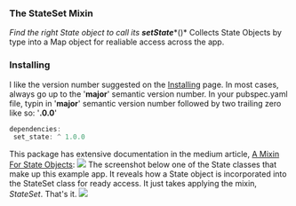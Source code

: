 ### The StateSet Mixin
*Find the right State object to call its* ***setState****()*
Collects State Objects by type into a Map object for realiable access across the app.
### Installing
I like the version number suggested on the [Installing](https://pub.dev/packages/state_set/install) page.
In most cases, always go up to the '**major**' semantic version number. In your pubspec.yaml file, typin in '**major**' semantic version number followed by two trailing zero like so: '**.0.0**'
```javascript
dependencies:
 set_state: ^ 1.0.0
```
This package has extensive documentation in the medium article, [A Mixin For State Objects](https://andrious.medium.com/a-stateset-class-part-1-2891f1a0eea1):
[![](https://cdn-images-1.medium.com/max/2000/0*3b5Fx1sGkpz7NUuK.png)](https://andrious.medium.com/a-stateset-class-part-1-2891f1a0eea1)
The screenshot below one of the State classes that make up this example app. It reveals how a State object is incorporated into the StateSet class for ready access. It just takes applying the mixin, *StateSet*. That's it.
![](https://cdn-images-1.medium.com/max/1000/1*HE9Uaq3aE8c6PqtkQ5-eEA.png)